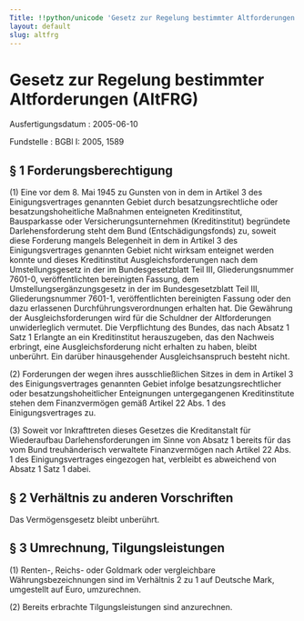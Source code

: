 ```yaml
---
Title: !!python/unicode 'Gesetz zur Regelung bestimmter Altforderungen'
layout: default
slug: altfrg
---
```


# Gesetz zur Regelung bestimmter Altforderungen (AltFRG)

Ausfertigungsdatum
:   2005-06-10

Fundstelle
:   BGBl I: 2005, 1589



## § 1 Forderungsberechtigung

(1) Eine vor dem 8. Mai 1945 zu Gunsten von in dem in Artikel 3 des
Einigungsvertrages genannten Gebiet durch besatzungsrechtliche oder
besatzungshoheitliche Maßnahmen enteigneten Kreditinstitut,
Bausparkasse oder Versicherungsunternehmen (Kreditinstitut) begründete
Darlehensforderung steht dem Bund (Entschädigungsfonds) zu, soweit
diese Forderung mangels Belegenheit in dem in Artikel 3 des
Einigungsvertrages genannten Gebiet nicht wirksam enteignet werden
konnte und dieses Kreditinstitut Ausgleichsforderungen nach dem
Umstellungsgesetz in der im Bundesgesetzblatt Teil III,
Gliederungsnummer 7601-0, veröffentlichten bereinigten Fassung, dem
Umstellungsergänzungsgesetz in der im Bundesgesetzblatt Teil III,
Gliederungsnummer 7601-1, veröffentlichten bereinigten Fassung oder
den dazu erlassenen Durchführungsverordnungen erhalten hat. Die
Gewährung der Ausgleichsforderungen wird für die Schuldner der
Altforderungen unwiderleglich vermutet. Die Verpflichtung des Bundes,
das nach Absatz 1 Satz 1 Erlangte an ein Kreditinstitut herauszugeben,
das den Nachweis erbringt, eine Ausgleichsforderung nicht erhalten zu
haben, bleibt unberührt. Ein darüber hinausgehender Ausgleichsanspruch
besteht nicht.

(2) Forderungen der wegen ihres ausschließlichen Sitzes in dem in
Artikel 3 des Einigungsvertrages genannten Gebiet infolge
besatzungsrechtlicher oder besatzungshoheitlicher Enteignungen
untergegangenen Kreditinstitute stehen dem Finanzvermögen gemäß
Artikel 22 Abs. 1 des Einigungsvertrages zu.

(3) Soweit vor Inkrafttreten dieses Gesetzes die Kreditanstalt für
Wiederaufbau Darlehensforderungen im Sinne von Absatz 1 bereits für
das vom Bund treuhänderisch verwaltete Finanzvermögen nach Artikel 22
Abs. 1 des Einigungsvertrages eingezogen hat, verbleibt es abweichend
von Absatz 1 Satz 1 dabei.


## § 2 Verhältnis zu anderen Vorschriften

Das Vermögensgesetz bleibt unberührt.


## § 3 Umrechnung, Tilgungsleistungen

(1) Renten-, Reichs- oder Goldmark oder vergleichbare
Währungsbezeichnungen sind im Verhältnis 2 zu 1 auf Deutsche Mark,
umgestellt auf Euro, umzurechnen.

(2) Bereits erbrachte Tilgungsleistungen sind anzurechnen.

